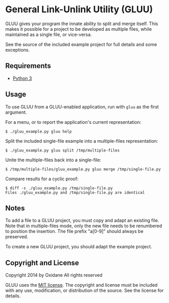 

# General Link-Unlink Utility (GLUU)

GLUU gives your program the innate ability to split and merge itself.  This makes it possible for a project to be developed as multiple files, while maintained as a single file, or vice-versa.

See the source of the included example project for full details and some exceptions.



## Requirements

* [Python 3](http://www.python.org/getit/)



## Usage

To use GLUU from a GLUU-enabled application, run with `gluu` as the first argument.

For a menu, or to report the application's current representation:

	$ ./gluu_example.py gluu help

Split the included single-file example into a multiple-files representation:

	$ ./gluu_example.py gluu split /tmp/multiple-files

Unite the multiple-files back into a single-file:

	$ /tmp/multiple-files/gluu_example.py gluu merge /tmp/single-file.py

Compare results for a cyclic proof:

	$ diff -s ./gluu_example.py /tmp/single-file.py
	Files ./gluu_example.py and /tmp/single-file.py are identical



## Notes

To add a file to a GLUU project, you must copy and adapt an existing file.  Note that in multiple-files mode, only the new file needs to be renumbered to position the insertion.  The file prefix "a[0-9]" should always be preserved.

To create a new GLUU project, you should adapt the example project.



## Copyright and License

Copyright 2014 by Oxidane
All rights reserved

GLUU uses the [MIT license](http://opensource.org/licenses/MIT).  The copyright and license must be included with any use, modification, or distribution of the source.  See the license for details.

